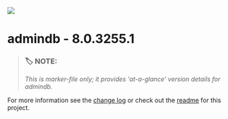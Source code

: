 ![](https://assets.overachiever.net/s4/images/s4_main_logo.png)

# admindb - 8.0.3255.1

> ### :label: **NOTE:** 
> *This is marker-file only; it provides 'at-a-glance' version details for admindb.* 

For more information see the [change log](/changelog.md) or check out the [readme](/readme.md) for this project.
